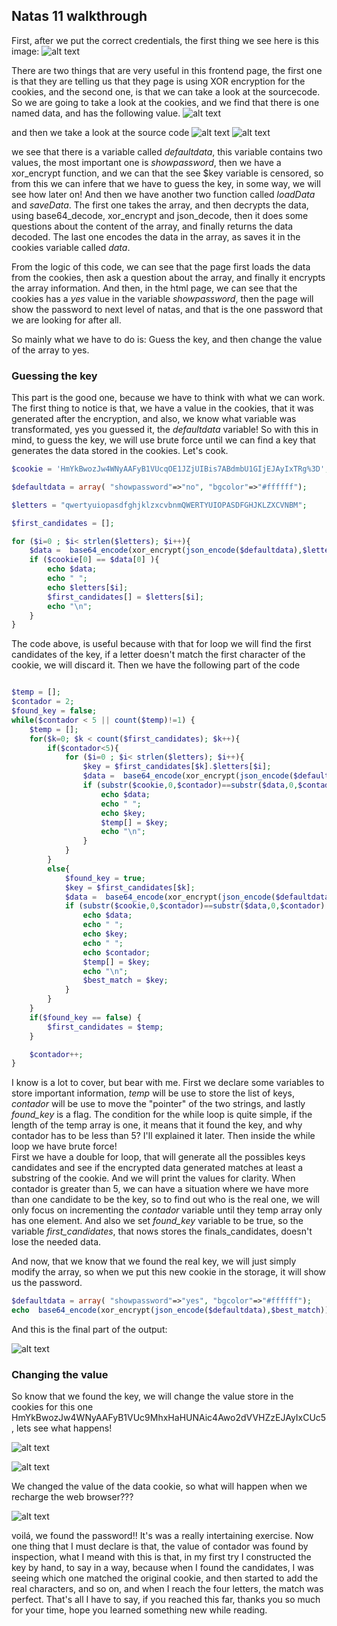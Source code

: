 ## Natas 11 walkthrough

First, after we put the correct credentials, the first thing we see here is this image:
![alt text](frontend.png)

There are two things that are very useful in this frontend page, the first one is that they are telling us that they page is using XOR encryption for the cookies, and the second one, is that we can take a look at the sourcecode. 
So we are going to take a look at the cookies, and we find that there is one named data, and has the following value. 
![alt text](cookies.png)

and then we take a look at the source code
![alt text](code1.png)
![alt text](code2.png)

we see that there is a variable called *defaultdata*, this variable contains two values, the most important one is *showpassword*, then we have a xor_encrypt function, and we can that the see $key variable is censored, so from this we can infere that we have to guess the key, in some way, we will see how later on!
And then we have another two function called *loadData* and *saveData*. The first one takes the array, and then decrypts the data, using base64_decode, xor_encrypt and json_decode, then it does some questions about the content of the array, and finally returns the data decoded.
The last one encodes the data in the array, as saves it in the cookies variable called *data*.

From the logic of this code, we can see that the page first loads the data from the cookies, then ask a question about the array, and finally it encrypts the array information. 
And then, in the html page, we can see that the cookies has a *yes* value in the variable *showpassword*, then the page will show the password to next level of natas, and that is the one password that we are looking for after all. 

So mainly what we have to do is: Guess the key, and then change the value of the array to yes.

### Guessing the key
This part is the good one, because we have to think with what we can work. The first thing to notice is that, we have a value in the cookies, that it was generated after the encryption, and also, we know what variable was transformated, yes you guessed it, the *defaultdata* variable!
So with this in mind, to guess the key, we will use brute force until we can find a key that generates the data stored in the cookies. Let's cook. 

```php
$cookie = 'HmYkBwozJw4WNyAAFyB1VUcqOE1JZjUIBis7ABdmbU1GIjEJAyIxTRg%3D';

$defaultdata = array( "showpassword"=>"no", "bgcolor"=>"#ffffff");

$letters = "qwertyuiopasdfghjklzxcvbnmQWERTYUIOPASDFGHJKLZXCVNBM";

$first_candidates = [];

for ($i=0 ; $i< strlen($letters); $i++){
	$data =  base64_encode(xor_encrypt(json_encode($defaultdata),$letters[$i]));
	if ($cookie[0] == $data[0] ){
		echo $data;
		echo " ";
		echo $letters[$i];
		$first_candidates[] = $letters[$i];
		echo "\n";
	}
}
```
The code above, is useful because with that for loop we will find the first candidates of the key, if a letter doesn't match the first character of the cookie, we will discard it.
Then we have the following part of the code 
```php

$temp = [];
$contador = 2;
$found_key = false;
while($contador < 5 || count($temp)!=1) {
	$temp = [];
	for($k=0; $k < count($first_candidates); $k++){
		if($contador<5){
			for ($i=0 ; $i< strlen($letters); $i++){
				$key = $first_candidates[$k].$letters[$i];
				$data =  base64_encode(xor_encrypt(json_encode($defaultdata),$key));
				if (substr($cookie,0,$contador)==substr($data,0,$contador) ){
					echo $data;
					echo " ";
					echo $key;
					$temp[] = $key;
					echo "\n";
				}
			}
		}
		else{
			$found_key = true;
			$key = $first_candidates[$k];
			$data =  base64_encode(xor_encrypt(json_encode($defaultdata),$key));
			if (substr($cookie,0,$contador)==substr($data,0,$contador) ){
				echo $data;
				echo " ";
				echo $key;
				echo " ";
				echo $contador;
				$temp[] = $key;
				echo "\n";
				$best_match = $key;
			}
		}
	}
	if($found_key == false) {
		$first_candidates = $temp;
	}

	$contador++;
}
```
I know is a lot to cover, but bear with me. First we declare some variables to store important information, *temp* will be use to store the list of keys, *contador* will be use to move the "pointer" of the two strings, and lastly *found_key* is a flag. 
The condition for the while loop is quite simple, if the length of the temp array is one, it means that it found the key, and why contador has to be less than 5? I'll explained it later. Then inside the while loop we have brute force!  
First we have a double for loop, that will generate all the possibles keys candidates and see if the encrypted data generated matches at least a substring of the cookie. And we will print the values for clarity. When contador is greater than 5, we can have a situation where we have more than one candidate to be the key, so to find out who is the real one, we will only focus on incrementing the *contador* variable until they temp array only has one element. And also we set *found_key* variable to be true, so the variable *first_candidates*, that nows stores the finals_candidates, doesn't lose the needed data. 

And now, that we know that we found the real key, we will just simply modify the array, so when we put this new cookie in the storage, it will show us the password.

```php
$defaultdata = array( "showpassword"=>"yes", "bgcolor"=>"#ffffff");
echo  base64_encode(xor_encrypt(json_encode($defaultdata),$best_match));
```

And this is the final part of the output: 

![alt text](output.png)

### Changing the value
So know that we found the key, we will change the value store in the cookies for this one HmYkBwozJw4WNyAAFyB1VUc9MhxHaHUNAic4Awo2dVVHZzEJAyIxCUc5, lets see what happens!

![alt text](before.png)

![alt text](after.png)

We changed the value of the data cookie, so what will happen when we recharge the web browser???

![alt text](finished.png)

voilá, we found the password!! It's was a really intertaining exercise.
Now one thing that I must declare is that, the value of contador was found by inspection, what I meand with this is that, in my first try I constructed the key by hand, to say in a way, because when I found the candidates, I was seeing which one matched the original cookie, and then started to add the real characters, and so on, and when I reach the four letters, the match was perfect. 
That's all I have to say, if you reached this far, thanks you so much for your time, hope you learned something new while reading.